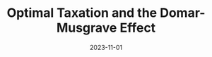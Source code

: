 ---
title: "Optimal Taxation and the Domar-Musgrave Effect"
collection: publications
link: https://arxiv.org/abs/2311.05822
date: 2023-11-01
coauthor: "Brendan K. Beare"
---